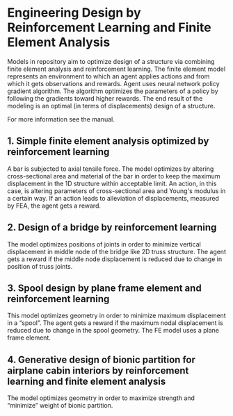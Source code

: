 # Engineering Design by Reinforcement Learning and Finite Element Analysis
Models in repository aim to optimize design of a structure via combining finite element analysis and reinforcement learning. The finite element model represents an environment to which an agent applies actions and from which it gets observations and rewards. Agent uses neural network policy gradient algorithm. The algorithm optimizes the parameters of a policy by following the gradients toward higher rewards. The end result of the modeling is an optimal (in terms of displacements) design of a structure.

For more information see the manual.

## 1. Simple finite element analysis optimized by reinforcement learning 

  A bar is subjected to axial tensile force. The model optimizes by altering cross-sectional area and material of the bar in order to keep the maximum displacement in the 1D structure within acceptable limit.  An action, in this case, is altering parameters of cross-sectional area and Young's modulus in a certain way.  If an action leads to alleviation of displacements, measured by FEA, the agent gets a reward.


## 2. Design of a bridge by reinforcement learning

  The model optimizes positions of joints in order to minimize vertical displacement in middle node of the bridge like 2D truss structure. The agent gets a reward if the middle node displacement is reduced due to change in position of truss joints. 


## 3. Spool design by plane frame element and reinforcement learning

  This model optimizes geometry in order to minimize maximum displacement in a “spool”. The agent gets a reward if the maximum nodal displacement is reduced due to change in the spool geometry. The FE model uses a plane frame element.

## 4. Generative design of bionic partition for airplane cabin interiors by reinforcement learning and finite element analysis

  The model optimizes geometry in order to maximize strength and “minimize” weight of bionic partition.
